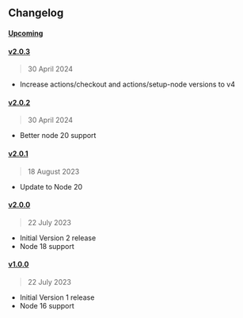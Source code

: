 
## Changelog

#### [Upcoming](https///github.com/kuvaus/changelog-releasenotes-action/compare/v2.0.3...HEAD)

#### [v2.0.3](https://github.com/kuvaus/changelog-releasenotes-action/releases/tag/v2.0.3)

> 30 April 2024

- Increase actions/checkout and actions/setup-node versions to v4

#### [v2.0.2](https://github.com/kuvaus/changelog-releasenotes-action/releases/tag/v2.0.2)

> 30 April 2024

- Better node 20 support

#### [v2.0.1](https://github.com/kuvaus/changelog-releasenotes-action/releases/tag/v2.0.1)

> 18 August 2023

- Update to Node 20

#### [v2.0.0](https://github.com/kuvaus/changelog-releasenotes-action/releases/tag/v2.0.0)

> 22 July 2023

- Initial Version 2 release
- Node 18 support

#### [v1.0.0](https://github.com/kuvaus/changelog-releasenotes-action/releases/tag/v1.0.0)

> 22 July 2023

- Initial Version 1 release
- Node 16 support

